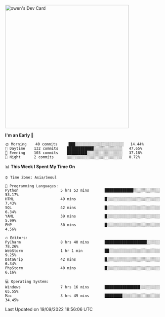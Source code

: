 <a href="https://app.daily.dev/owen_9066"><img src="https://api.daily.dev/devcards/51e5c69f10114f2abe0ae390c27b0828.png?r=hyb" width="400" alt="owen's Dev Card"/></a>

 
 <!--START_SECTION:waka-->
**I'm an Early 🐤** 

```text
🌞 Morning    40 commits     ███░░░░░░░░░░░░░░░░░░░░░░   14.44% 
🌆 Daytime    132 commits    ████████████░░░░░░░░░░░░░   47.65% 
🌃 Evening    103 commits    █████████░░░░░░░░░░░░░░░░   37.18% 
🌙 Night      2 commits      ░░░░░░░░░░░░░░░░░░░░░░░░░   0.72%

```


📊 **This Week I Spent My Time On** 

```text
⌚︎ Time Zone: Asia/Seoul

💬 Programming Languages: 
Python                   5 hrs 53 mins       █████████████░░░░░░░░░░░░   53.17% 
HTML                     49 mins             █░░░░░░░░░░░░░░░░░░░░░░░░   7.43% 
SQL                      42 mins             █░░░░░░░░░░░░░░░░░░░░░░░░   6.34% 
YAML                     39 mins             █░░░░░░░░░░░░░░░░░░░░░░░░   5.99% 
PHP                      30 mins             █░░░░░░░░░░░░░░░░░░░░░░░░   4.56%

🔥 Editors: 
PyCharm                  8 hrs 40 mins       ███████████████████░░░░░░   78.26% 
WebStorm                 1 hr 1 min          ██░░░░░░░░░░░░░░░░░░░░░░░   9.25% 
DataGrip                 42 mins             █░░░░░░░░░░░░░░░░░░░░░░░░   6.34% 
PhpStorm                 40 mins             █░░░░░░░░░░░░░░░░░░░░░░░░   6.16%

💻 Operating System: 
Windows                  7 hrs 16 mins       ████████████████░░░░░░░░░   65.55% 
Mac                      3 hrs 49 mins       ████████░░░░░░░░░░░░░░░░░   34.45%

```


 Last Updated on 19/09/2022 18:56:06 UTC
<!--END_SECTION:waka-->
